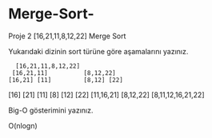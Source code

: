 # Merge-Sort-
Proje 2
[16,21,11,8,12,22]  Merge Sort

Yukarıdaki dizinin sort türüne göre aşamalarını yazınız.

      [16,21,11,8,12,22]
     [16,21,11]          [8,12,22]
    [16,21] [11]         [8,12] [22]
   [16] [21] [11]      [8] [12] [22]
     [11,16,21]          [8,12,22]
           [8,11,12,16,21,22]

Big-O gösterimini yazınız.

O(nlogn)

